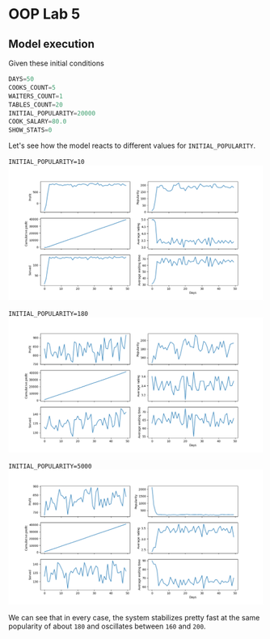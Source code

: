 # OOP Lab 5

## Model execution
Given these initial conditions

``` python
DAYS=50
COOKS_COUNT=5
WAITERS_COUNT=1
TABLES_COUNT=20
INITIAL_POPULARITY=20000
COOK_SALARY=80.0
SHOW_STATS=0
```

Let's see how the model reacts to different values for `INITIAL_POPULARITY`.

`INITIAL_POPULARITY=10`
![](./img/new_slate.png)

`INITIAL_POPULARITY=180`
![](./img/regular_day.png)

`INITIAL_POPULARITY=5000`
![](./img/too_popular.png)

We can see that in every case, the system stabilizes pretty fast at the same popularity of about `180` and oscillates between `160` and `200`.
